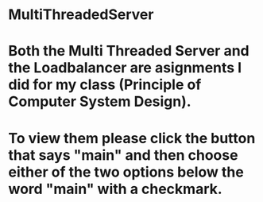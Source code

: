# MultiThreadedServer
# Both the Multi Threaded Server and the Loadbalancer are asignments I did for my class (Principle of Computer System Design).
# To view them please click the button that says "main" and then choose either of the two options below the word "main" with a checkmark.
